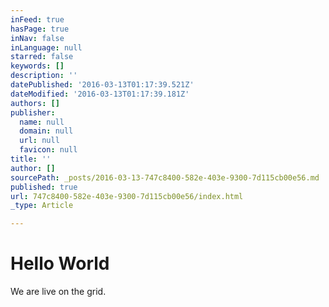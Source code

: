 ```yaml
---
inFeed: true
hasPage: true
inNav: false
inLanguage: null
starred: false
keywords: []
description: ''
datePublished: '2016-03-13T01:17:39.521Z'
dateModified: '2016-03-13T01:17:39.181Z'
authors: []
publisher:
  name: null
  domain: null
  url: null
  favicon: null
title: ''
author: []
sourcePath: _posts/2016-03-13-747c8400-582e-403e-9300-7d115cb00e56.md
published: true
url: 747c8400-582e-403e-9300-7d115cb00e56/index.html
_type: Article

---
```

# Hello World

We are live on the grid.